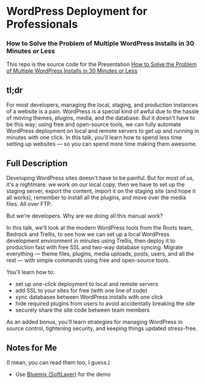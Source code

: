 # WordPress Deployment for Professionals
### How to Solve the Problem of Multiple WordPress Installs in 30 Minutes or Less

This repo is the source code for the Presentation [How to Solve the Problem of Multiple WordPress Installs in 30 Minutes or Less](https://jlengstorf.github.io/presentations/wordpress-deployment-for-professionals/slides/#/)

## tl;dr

For most developers, managing the local, staging, and production instances of a website is a pain. WordPress is a special kind of awful due to the hassle of moving themes, plugins, media, and the database. But it doesn't have to be this way; using free and open-source tools, we can fully automate WordPress deployment on local and remote servers to get up and running in minutes with one click. In this talk, you'll learn how to spend less time setting up websites — so you can spend more time making them awesome.

## Full Description

Developing WordPress sites doesn't have to be painful. But for most of us, it's a nightmare: we work on our local copy, then we have to set up the staging server, export the content, import it on the staging site (and hope it all works), remember to install all the plugins, and move over the media files. All over FTP.

But we're developers. Why are we doing all this manual work?

In this talk, we'll look at the modern WordPress tools from the Roots team, Bedrock and Trellis, to see how we can set up a local WordPress development environment in minutes using Trellis, then deploy it to production fast with free SSL and two-way database syncing. Migrate everything — theme files, plugins, media uploads, posts, users, and all the rest — with simple commands using free and open-source tools.

You'll learn how to:

- set up one-click deployment to local and remote servers
- add SSL to your sites for free (with one line of code)
- sync databases between WordPress installs with one click
- hide required plugins from users to avoid accidentally breaking the site
- securely share the site code between team members

As an added bonus, you'll learn strategies for managing WordPress in source control, tightening security, and keeping things updated stress-free.

## Notes for Me

(I mean, you can read them too, I guess.)

- Use [Bluemix (SoftLayer)](https://control.softlayer.com/account/users) for the demo 
